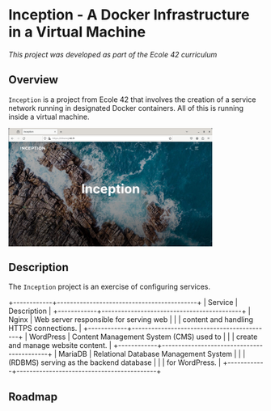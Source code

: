 # Inception - A Docker Infrastructure in a Virtual Machine

*This project was developed as part of the Ecole 42 curriculum*

## Overview

`Inception` is a project from Ecole 42 that involves the creation of a service network running in designated Docker containers. All of this is running inside a virtual machine.

<img src="imgs/inception.png" width="80%" align="center">

## Description

The `Inception` project is an exercise of configuring services.

+------------+-------------------------------------------+
| Service    | Description                               |
+------------+-------------------------------------------+
| Nginx      | Web server responsible for serving web    |
|            | content and handling HTTPS connections.   |
+------------+-------------------------------------------+
| WordPress  | Content Management System (CMS) used to   |
|            | create and manage website content.        |
+------------+-------------------------------------------+
| MariaDB    | Relational Database Management System     |
|            | (RDBMS) serving as the backend database   |
|            | for WordPress.                            |
+------------+-------------------------------------------+

## Roadmap
